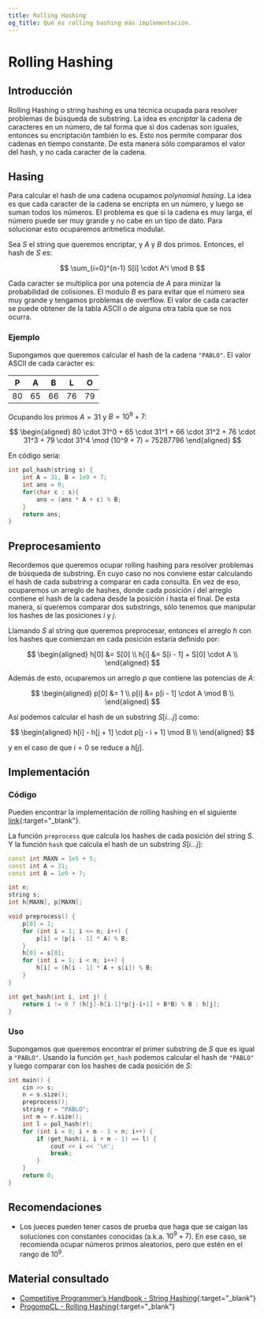 ```yaml
---
title: Rolling Hashing
og_title: Qué es rolling hashing más implementación.
---
```


# Rolling Hashing

## Introducción

Rolling Hashing o string hashing es una técnica ocupada para resolver problemas de búsqueda de substring. La idea es _encriptar_ la cadena de caracteres en un número, de tal forma que si dos cadenas son iguales, entonces su encriptación también lo es. Esto nos permite comparar dos cadenas en tiempo constante. De esta manera sólo comparamos el valor del hash, y no cada caracter de la cadena.

## Hasing

Para calcular el hash de una cadena ocupamos _polynomial hasing_. La idea es que cada caracter de la cadena se encripta en un número, y luego se suman todos los números. El problema es que si la cadena es muy larga, el número puede ser muy grande y no cabe en un tipo de dato. Para solucionar esto ocuparemos aritmetica modular.

Sea $S$ el string que queremos encriptar, y $A$ y $B$ dos primos. Entonces, el hash de $S$ es:

$$
\sum_{i=0}^{n-1} S[i] \cdot A^i \mod B
$$

Cada caracter se multiplica por una potencia de $A$ para minizar la probabilidad de colisiones. El modulo $B$ es para evitar que el número sea muy grande y tengamos problemas de overflow. El valor de cada caracter se puede obtener de la tabla ASCII o de alguna otra tabla que se nos ocurra.

### Ejemplo

Supongamos que queremos calcular el hash de la cadena `"PABLO"`. El valor ASCII de cada caracter es:

<center>

| P | A | B | L | O |
|---|---|---|---|---|
| 80 | 65 | 66 | 76 | 79 |

</center>

Ocupando los primos $A=31$ y $B=10^9 + 7$:

$$
\begin{aligned}
80 \cdot 31^0 + 65 \cdot 31^1 + 66 \cdot 31^2 + 76 \cdot 31^3 + 79 \cdot 31^4 \mod (10^9 + 7) = 75287796
\end{aligned}
$$

En código sería:

```cpp
int pol_hash(string s) {
    int A = 31, B = 1e9 + 7;
    int ans = 0;
    for(char c : s){
        ans = (ans * A + c) % B;
    }
    return ans;
}
```

## Preprocesamiento

Recordemos que queremos ocupar rolling hashing para resolver problemas de búsqueda de substring. En cuyo caso no nos conviene estar calculando el hash de cada substring a comparar en cada consulta. En vez de eso, ocuparemos un arreglo de hashes, donde cada posición $i$ del arreglo contiene el hash de la cadena desde la posición $i$ hasta el final. De esta manera, si queremos comparar dos substrings, sólo tenemos que manipular los hashes de las posiciones $i$ y $j$.

Llamando $S$ al string que queremos preprocesar, entonces el arreglo $h$ con los hashes que comienzan en cada posición estaría definido por:

$$
\begin{aligned}
h[0] &= S[0] \\ 
h[i] &= S[i - 1] + S[0] \cdot A \\
\end{aligned}
$$

Además de esto, ocuparemos un arreglo $p$ que contiene las potencias de $A$:

$$
\begin{aligned}
p[0] &= 1 \\
p[i] &= p[i - 1] \cdot A \mod B \\
\end{aligned}
$$

Así podemos calcular el hash de un substring $S[i \dots j]$ como:

$$
\begin{aligned}
h[i] - h[j + 1] \cdot p[j - i + 1] \mod B \\
\end{aligned}
$$

y en el caso de que $i = 0$ se reduce a $h[j]$.

## Implementación

### Código

Pueden encontrar la implementación de rolling hashing en el siguiente [link](https://github.com/Wh4rp/Competitive-Programming/blob/main/Notes/Strings/Rolling%20Hashing.h){:target="_blank"}.

La función `preprocess` que calcula los hashes de cada posición del string $S$. Y la función `hash` que calcula el hash de un substring $S[i \dots j]$:

```cpp  
const int MAXN = 1e5 + 5;
const int A = 31;
const int B = 1e9 + 7;

int n;
string s;
int h[MAXN], p[MAXN];

void preprocess() {
    p[0] = 1;
    for (int i = 1; i <= n; i++) {
        p[i] = (p[i - 1] * A) % B;
    }
    h[0] = s[0];
    for (int i = 1; i < n; i++) {
        h[i] = (h[i - 1] * A + s[i]) % B;
    }
}

int get_hash(int i, int j) {
    return i != 0 ? (h[j]-h[i-1]*p[j-i+1] + B*B) % B : h[j];
}
```

### Uso

Supongamos que queremos encontrar el primer substring de $S$ que es igual a `"PABLO"`. Usando la función `get_hash` podemos calcular el hash de `"PABLO"` y luego comparar con los hashes de cada posición de $S$:

```cpp
int main() {
    cin >> s;
    n = s.size();
    preprocess();
    string r = "PABLO";
    int m = r.size();
    int l = pol_hash(r);
    for (int i = 0; i + m - 1 < n; i++) {
        if (get_hash(i, i + m - 1) == l) {
            cout << i << '\n';
            break;
        }
    }
    return 0;
}
```

## Recomendaciones

- Los jueces pueden tener casos de prueba que haga que se caigan las soluciones con constantes conocidas (a.k.a. $10^9 + 7$). En ese caso, se recomienda ocupar números primos aleatorios, pero que estén en el rango de $10^9$. 

## Material consultado

- [Competitive Programmer’s Handbook - String Hashing](https://usaco.guide/CPH.pdf#page=255){:target="_blank"}
- [ProgompCL - Rolling Hashing](https://progcomp.cl/rollinghashing){:target="_blank"}
